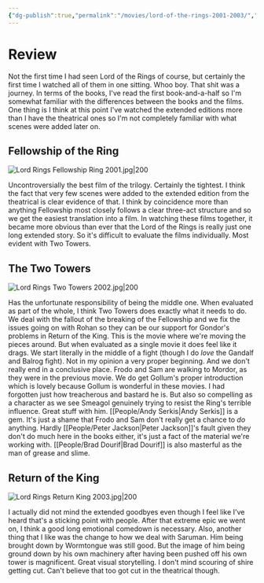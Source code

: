 ```yaml
---
{"dg-publish":true,"permalink":"/movies/lord-of-the-rings-2001-2003/","tags":["movies"],"created":"2024-05-07","updated":"2025-03-13"}
---
```



# Review

Not the first time I had seen Lord of the Rings of course, but certainly the first time I watched all of them in one sitting. Whoo boy. That shit was a journey. In terms of the books, I've read the first book-and-a-half so I'm somewhat familiar with the differences between the books and the films. One thing is I think at this point I've watched the extended editions more than I have the theatrical ones so I'm not completely familiar with what scenes were added later on.

## Fellowship of the Ring

![Lord Rings Fellowship Ring 2001.jpg|200](/img/user/Attachments/Lord%20Rings%20Fellowship%20Ring%202001.jpg)

Uncontroversially the best film of the trilogy. Certainly the tightest. I think the fact that very few scenes were added to the extended edition from the theatrical is clear evidence of that. I think by coincidence more than anything Fellowship most closely follows a clear three-act structure and so we get the easiest translation into a film. In watching these films together, it became more obvious than ever that the Lord of the Rings is really just one long extended story. So it's difficult to evaluate the films individually. Most evident with Two Towers.

## The Two Towers

![Lord Rings Two Towers 2002.jpg|200](/img/user/Attachments/Lord%20Rings%20Two%20Towers%202002.jpg)

Has the unfortunate responsibility of being the middle one. When evaluated as part of the whole, I think Two Towers does exactly what it needs to do. We deal with the fallout of the breaking of the Fellowship and we fix the issues going on with Rohan so they can be our support for Gondor's problems in Return of the King. This is the movie where we're moving the pieces around. But when evaluated as a single movie it does feel like it drags. We start literally in the middle of a fight (though I do *love* the Gandalf and Balrog fight). Not in my opinion a very proper beginning. And we don't really end in a conclusive place.  Frodo and Sam are walking to Mordor, as they were in the previous movie. We do get Gollum's proper introduction which is lovely because Gollum is wonderful in these movies. I had forgotten just how treacherous and bastard he is. But also so compelling as a character as we see Smeagol genuinely trying to resist the Ring's terrible influence. Great stuff with him. [[People/Andy Serkis\|Andy Serkis]] is a gem. It's just a shame that Frodo and Sam don't really get a chance to *do* anything. Hardly [[People/Peter Jackson\|Peter Jackson]]'s fault given they don't do much here in the books either, it's just a fact of the material we're working with. [[People/Brad Dourif\|Brad Dourif]] is also masterful as the man of grease and slime.

## Return of the King

![Lord Rings Return King 2003.jpg|200](/img/user/Attachments/Lord%20Rings%20Return%20King%202003.jpg)

I actually did not mind the extended goodbyes even though I feel like I've heard that's a sticking point with people. After that extreme epic we went on, I think a good long emotional comedown is necessary. Also, another thing that I like was the change to how we deal with Saruman. Him being brought down by Wormtongue was still good. But the image of him being ground down by his own machinery after having been pushed off his own tower is magnificent. Great visual storytelling. I don't mind scouring of shire getting cut. Can't believe that too got cut in the theatrical though.
